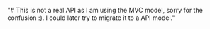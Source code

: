 "# This is not a real API as I am using the MVC model, sorry for the confusion :). I could later try to migrate it to a API model." 
